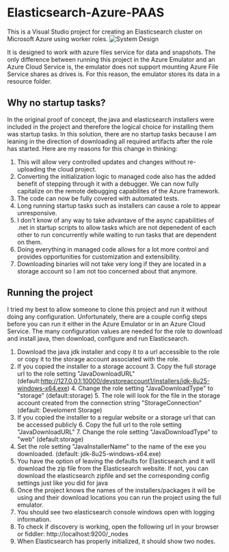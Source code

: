 Elasticsearch-Azure-PAAS
========================

This is a Visual Studio project for creating an Elasticsearch cluster on Microsoft Azure using worker roles. 
![System Design](https://garvincasimir.files.wordpress.com/2014/10/elasticsearch-paas.png "Project Conceptual Design")

It is designed to work with azure files service for data and snapshots. The only difference between running this project in the Azure Emulator and an Azure Cloud Service is, the emulator does not support mounting Azure File Service shares as drives is. For this reason, the emulator stores its data in a resource folder.

Why no startup tasks?
----------------------
In the original proof of concept, the java and elasticsearch installers were included in the project and therefore the logical choice for installing them was startup tasks. In this solution, there are no startup tasks because I am leaning in the direction of downloading all required artifacts after the role has started. Here are my reasons for this change in thinking: 

1. This will allow very controlled updates and changes without re-uploading the cloud project. 
2. Converting the initialization logic to managed code also has the added benefit of stepping through it with a debugger. We can now fully capitalize on the remote debugging capabilites of the Azure framework.
3. The code can now be fully covered with automated tests.  
4. Long running startup tasks such as installers can cause a role to appear unresponsive.
5. I don't know of any way to take advantave of the async capabilities of .net in startup scripts to allow tasks which are not depenedent of each other to run concurrently while waiting to run tasks that are dependent on them.
6. Doing everything in managed code allows for a lot more control and provides opportunities for customization and extensibility.
7. Downloading binaries will not take very long if they are located in a storage account so I am not too concerned about that anymore.


Running the project
-------------------
I tried my best to allow someone to clone this project and run it without doing any configuration. Unfortunately, there are a couple config steps before you can run it either in the Azure Emulator or in an Azure Cloud Service. The many configuration values are needed for the role to download and install java, then download, configure and run Elasticsearch.

1. Download the java jdk installer and copy it to a url accessible to the role or copy it to the storage account associated with the role. 
  2. If you copied the installer to a storage account 
    3. Copy the full storage url to the role setting "JavaDownloadURL" (default:http://127.0.0.1:10000/devstoreaccount1/installers/jdk-8u25-windows-x64.exe)
    4. Change the role setting "JavaDownloadType" to "storage" (default:storage)
    5. The role will look for the file in the storage account created from the connection string "StorageConnection" (default: Develoment Storage)
  5. If you copied the installer to a regular website or a storage url that can be accessed publicly
    6. Copy the full url to the role setting "JavaDownloadURL"
    7. Change the role setting "JavaDownloadType" to "web" (default:storage)
8. Set the role setting "JavaInstallerName" to the name of the exe you downloaded. (default: jdk-8u25-windows-x64.exe)
9. You have the option of leaving the defaults for Elasticsearch and it will download the zip file from the Elasticsearch website. If not, you can download the elasticsearch zipfile and set the corresponding config settings just like you did for java
10. Once the project knows the names of the installers/packages it will be using and their download locations you can run the project using the full emulator.
11. You should see two elasticsearch console windows open with logging information. 
12. To check if discovery is working, open the following url in your browser or fiddler: http://localhost:9200/_nodes
  13. When Elasticsearch has properly initialized, it should show two nodes.  
